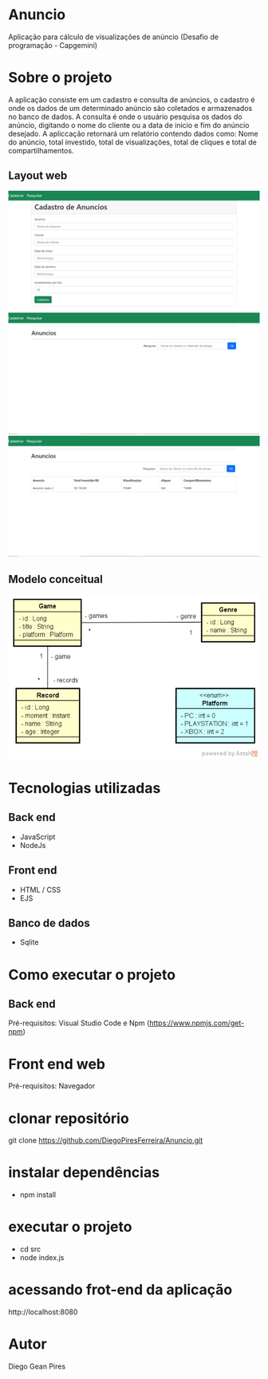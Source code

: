 # Anuncio
Aplicação para cálculo de visualizações de anúncio (Desafio de programação - Capgemini)

# Sobre o projeto
A aplicação consiste em um cadastro e consulta de anúncios, o cadastro é onde os dados de um determinado anúncio são coletados e armazenados no banco de dados.
A consulta é onde o usuário pesquisa os dados do anúncio, digitando o nome do cliente ou a data de inicio e fim do anúncio desejado. A apliccação retornará
um relatório contendo dados como: Nome do anúncio, total investido, total de visualizações, total de cliques e total de compartilhamentos.

## Layout web
![Web 1](https://github.com/DiegoPiresFerreira/assets/blob/master/Home.png)
![Web 2](https://github.com/DiegoPiresFerreira/assets/blob/master/consulta.png)
![Web 3](https://github.com/DiegoPiresFerreira/assets/blob/master/relatorio.PNG)

## Modelo conceitual
![Modelo Conceitual](https://github.com/acenelio/assets/raw/main/sds1/modelo-conceitual.png)

# Tecnologias utilizadas
## Back end
- JavaScript
- NodeJs
## Front end
- HTML / CSS 
- EJS
## Banco de dados
- Sqlite

# Como executar o projeto

## Back end
Pré-requisitos: Visual Studio Code e Npm (https://www.npmjs.com/get-npm)

# Front end web
Pré-requisitos: Navegador

# clonar repositório
git clone https://github.com/DiegoPiresFerreira/Anuncio.git

# instalar dependências
- npm install

# executar o projeto
- cd src
- node index.js

# acessando frot-end da aplicação
http://localhost:8080



# Autor
Diego Gean Pires 
